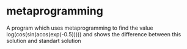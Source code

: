 # metaprogramming
A program which uses metaprogramming to find the value log(cos(sin(acos(exp(-0.5))))) and shows the difference between this solution and standart solution
